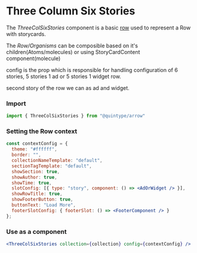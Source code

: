 # Three Column Six Stories

The _ThreeColSixStories_ component is a basic [row](https://bradfrost.com/blog/post/atomic-web-design/#organisms) used to represent a Row with storycards.

The _Row/Organisms_ can be composible based on it's children(Atoms/molecules) or using StoryCardContent component(molecule)

config is the prop which is responsible for handling configuration of 6 stories, 5 stories 1 ad or 5 stories 1 widget row.

second story of the row we can as ad and widget.

### Import
```jsx
import { ThreeColSixStories } from "@quintype/arrow"
```

### Setting the Row context

```jsx
const contextConfig = {
  theme: "#ffffff",
  border: "",
  collectionNameTemplate: "default",
  sectionTagTemplate: "default",
  showSection: true,
  showAuthor: true,
  showTime: true,
  slotConfig: [{ type: "story", component: () => <AdOrWidget /> }],
  showRowTitle: true,
  showFooterButton: true,
  buttonText: "Load More",
  footerSlotConfig: { footerSlot: () => <FooterComponent /> }
};
```

### Use as a component
```jsx
<ThreeColSixStories collection={collection} config={contextConfig} />
```

<!-- PROPS -->
